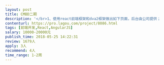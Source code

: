 ```yaml
---                
layout: post       
title: CMBD二期           
description: '</br>1、使用react前端框架和dva2框架做出如下页面，后台由公司提供；</br>2、需要驻场开发跟公司后台联调成功且没bug，为期两周；</br>3、需要在我们的项目下做，遵循我们项目的一些规则。</br>'     
contenturl: https://pro.lagou.com/project/8086.html      
tags: [前端开发,React,AngularJS]            
salary: 10000-20000元          
publish_time: 2018-05-25 14:22:31         
review: 1679人                   
apply: 3人                   
recommend: 4人                   
time_range: 1-2周              
---                 
```


